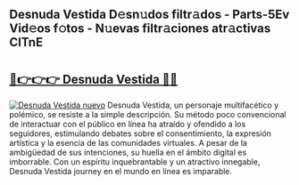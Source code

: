 ## Desnuda Vestida D𝚎sn𝚞dos filtr𝚊dos - Parts-5Ev Vid𝚎os f𝚘tos - N𝚞evas filtr𝚊ciones atr𝚊ctivas ClTnE

# <h2><a href="http://mb81zvt.tromn.icu/?c=Desnuda+Vestida">🔗👉👉👉 Desnuda Vestida 🔗🔗</a></h2>

[![Desnuda Vestida nuevo](https://i.imgur.com/pEAQMta.gif)](http://mb81zvt.tromn.icu/?c=Desnuda+Vestida)
Desnuda Vestida, un personaje multifacético y polémico, se resiste a la simple descripción. Su método poco convencional de interactuar con el público en línea ha atraído y ofendido a los seguidores, estimulando debates sobre el consentimiento, la expresión artística y la esencia de las comunidades virtuales. A pesar de la ambigüedad de sus intenciones, su huella en el ámbito digital es imborrable. Con un espíritu inquebrantable y un atractivo innegable, Desnuda Vestida journey en el mundo en línea es imparable.
